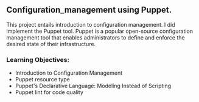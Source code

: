 ## Configuration_management using Puppet.

This project entails introduction to configuration management. I did implement the Puppet tool.
Puppet is a popular open-source configuration management tool that enables administrators to define and enforce the desired state of their infrastructure.


### Learning Objectives:

 - Introduction to Configuration Management
 - Puppet resource type
 - Puppet's Declarative Language: Modeling Instead of Scripting
 - Puppet lint for code quality
